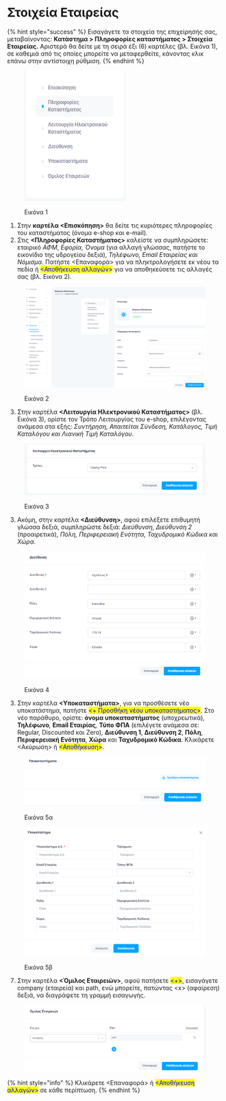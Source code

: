 # Στοιχεία Εταιρείας

{% hint style="success" %}
Εισαγάγετε τα στοιχεία της επιχείρησής σας, μεταβαίνοντας: **Κατάστημα > Πληροφορίες καταστήματος > Στοιχεία Εταιρείας.** Αριστερά θα δείτε με τη σειρά έξι (6) καρτέλες (βλ. Εικόνα 1), σε καθεμιά από τις οποίες μπορείτε να μεταφερθείτε, κάνοντας κλικ επάνω στην αντίστοιχη ρύθμιση.
{% endhint %}

<figure><img src="../../.gitbook/assets/ScreenHunter 594.png" alt=""><figcaption><p>Εικόνα 1</p></figcaption></figure>

1. Στην **καρτέλα <Επισκόπηση>** θα δείτε τις κυριότερες πληροφορίες του καταστήματος (όνομα e-shop και e-mail).
2. Στις **<Πληροφορίες Καταστήματος>** καλείστε να συμπληρώσετε: εταιρικό _ΑΦΜ_, _Εφορία, Όνομα_ (για αλλαγή γλώσσας, πατήστε το εικονίδιο της υδρογείου δεξιά), _Τηλέφωνο, Email Εταιρείας και Νόμισμα_. Πατήστε <Επαναφορά> για να πληκτρολογήσετε εκ νέου τα πεδία ή <mark style="color:blue;"><Αποθήκευση αλλαγών></mark> για να αποθηκεύσετε τις αλλαγές σας (βλ. Εικόνα 2).

<figure><img src="../../.gitbook/assets/ScreenHunter 596.png" alt=""><figcaption><p>Εικόνα 2</p></figcaption></figure>



3. Στην καρτέλα **<Λειτουργία Ηλεκτρονικού Καταστήματος>** (βλ. Εικόνα 3), ορίστε τον Τρόπο Λειτουργίας του e-shop, επιλέγοντας ανάμεσα στα εξής: _Συντήρηση, Απαιτείται Σύνδεση, Κατάλογος, Τιμή Καταλόγου και Λιανική Τιμή Καταλόγου_.&#x20;

<figure><img src="../../.gitbook/assets/ScreenHunter 597.png" alt=""><figcaption><p>Εικόνα 3</p></figcaption></figure>



3. Ακόμη, στην καρτέλα **<Διεύθυνση>**, αφού επιλέξετε επιθυμητή γλώσσα δεξιά, συμπληρώστε δεξιά: _Διεύθυνση, Διεύθυνση 2_ (προαιρετικά)_, Πόλη, Περιφερειακή Ενότητα, Ταχυδρομικό Κώδικα και Χώρα_.

<figure><img src="../../.gitbook/assets/ScreenHunter 598.png" alt="" width="434"><figcaption><p>Εικόνα 4</p></figcaption></figure>

3. Στην καρτέλα **<Υποκαταστήματα>**, για να προσθέσετε νέο υποκατάστημα, πατήστε <mark style="color:blue;"><+ Προσθήκη νέου υποκαταστήματος></mark>. Στο νέο παράθυρο, ορίστε: **όνομα υποκαταστήματος** (υποχρεωτικά)_,_ **Τηλέφωνο**_,_ **Email Εταιρίας**_,_ **Τύπο ΦΠΑ** (επιλέγετε ανάμεσα σε: Regular, Discounted και Zero)_,_ **Διεύθυνση 1**, **Διεύθυνση 2**, **Πόλη**, **Περιφερειακή Ενότητα**, **Χώρα** και **Ταχυδρομικό Κώδικα**. Κλικάρετε <Ακύρωση> ή <mark style="color:blue;"><Αποθήκευση></mark>. &#x20;

<figure><img src="../../.gitbook/assets/ScreenHunter 599.png" alt="" width="429"><figcaption><p>Εικόνα 5α</p></figcaption></figure>

<figure><img src="../../.gitbook/assets/ScreenHunter 602.png" alt="" width="563"><figcaption><p>Εικόνα 5β</p></figcaption></figure>



7. Στην καρτέλα **<Όμιλος Εταιρειών>**, αφού πατήσετε <mark style="color:blue;"><+></mark>, εισαγάγετε company (εταιρεία) και path, ενώ μπορείτε, πατώντας \<x> (αφαίρεση) δεξιά, να διαγράψετε τη γραμμή εισαγωγής.&#x20;

<figure><img src="../../.gitbook/assets/ScreenHunter 601.png" alt=""><figcaption></figcaption></figure>

{% hint style="info" %}
Κλικάρετε <Επαναφορά> ή <mark style="color:blue;"><Αποθήκευση αλλαγών></mark> σε κάθε περίπτωση.
{% endhint %}

